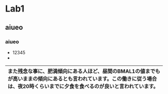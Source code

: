 # Lab1

## aiueo

### aiueo

* 12345
* 
|また残念な事に、肥満傾向にある人ほど、昼間のBMAL1の値までもが高いままの傾向にあるとも言われています。この働きに従う場合は、夜20時くらいまでに夕食を食べるのが良いと言われています。|
|:-|
